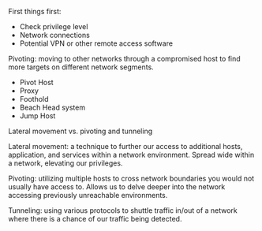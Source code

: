 
First things first:
- Check privilege level
- Network connections
- Potential VPN or other remote access software

Pivoting: moving to other networks through a compromised host to find more targets on different network segments.

- Pivot Host
- Proxy
- Foothold
- Beach Head system
- Jump Host



Lateral movement vs. pivoting and tunneling

Lateral movement: a technique to further our access to additional hosts, application, and services within a network environment. Spread wide within a network, elevating our privileges.

Pivoting: utilizing multiple hosts to cross network boundaries you would not usually have access to. Allows us to delve deeper into the network accessing previously unreachable environments.

Tunneling: using various protocols to shuttle traffic in/out of a network where there is a chance of our traffic being detected.

